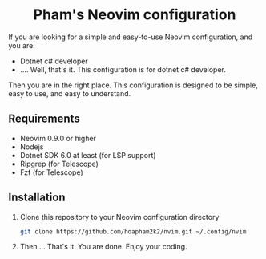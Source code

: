 <center> <h1> Pham's Neovim configuration </h1> </center>

If you are looking for a simple and easy-to-use Neovim configuration, and you are:
- Dotnet c# developer
- .... Well, that's it. This configuration is for dotnet c# developer.

Then you are in the right place. This configuration is designed to be simple, easy to use, and easy to understand.

## Requirements
- Neovim 0.9.0 or higher
- Nodejs
- Dotnet SDK 6.0 at least (for LSP support)
- Ripgrep (for Telescope)
- Fzf (for Telescope)

## Installation
1. Clone this repository to your Neovim configuration directory
    ```bash
    git clone https://github.com/hoapham2k2/nvim.git ~/.config/nvim
    ```
2. Then.... That's it. You are done. Enjoy your coding.

